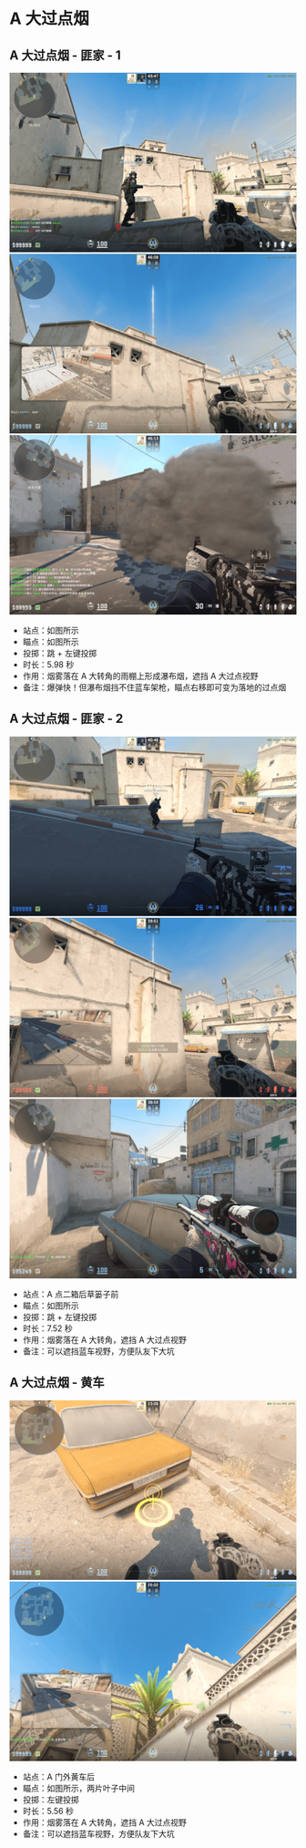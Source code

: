 # A 大过点烟

## A 大过点烟 - 匪家 - 1

![A 大过点烟 - 匪家 - 1 - 站位](../../../../images/炙热沙城/A大过点烟-匪家-1-站位.png)
![A 大过点烟 - 匪家 - 1 - 瞄点](../../../../images/炙热沙城/A大过点烟-匪家-1-瞄点.png)
![A 大过点烟 - 匪家 - 1 - 效果](../../../../images/炙热沙城/A大过点烟-匪家-1-效果.png)

- 站点：如图所示
- 瞄点：如图所示
- 投掷：跳 + 左键投掷
- 时长：5.98 秒
- 作用：烟雾落在 A 大转角的雨棚上形成瀑布烟，遮挡 A 大过点视野
- 备注：爆弹快！但瀑布烟挡不住蓝车架枪，瞄点右移即可变为落地的过点烟

## A 大过点烟 - 匪家 - 2

![A 大过点烟 - 匪家 - 2 - 站位](../../../../images/炙热沙城/A大过点烟-匪家-2-站位.png)
![A 大过点烟 - 匪家 - 2 - 瞄点](../../../../images/炙热沙城/A大过点烟-匪家-2-瞄点.png)
![A 大过点烟 - 匪家 - 2 - 效果](../../../../images/炙热沙城/A大过点烟-匪家-2-效果.png)

- 站点：A 点二箱后草篓子前
- 瞄点：如图所示
- 投掷：跳 + 左键投掷
- 时长：7.52 秒
- 作用：烟雾落在 A 大转角，遮挡 A 大过点视野
- 备注：可以遮挡蓝车视野，方便队友下大坑

## A 大过点烟 - 黄车

![A 大过点烟 - 黄车 - 站位](../../../../images/炙热沙城/站位-黄车后.png)
![A 大过点烟 - 黄车 - 瞄点](../../../../images/炙热沙城/A大过点烟-黄车-瞄点.png)

- 站点：A 门外黄车后
- 瞄点：如图所示，两片叶子中间
- 投掷：左键投掷
- 时长：5.56 秒
- 作用：烟雾落在 A 大转角，遮挡 A 大过点视野
- 备注：可以遮挡蓝车视野，方便队友下大坑

